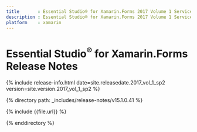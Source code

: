 ```yaml
---
title       : Essential Studio® for Xamarin.Forms 2017 Volume 1 Service Pack 2 Release Notes
description : Essential Studio® for Xamarin.Forms 2017 Volume 1 Service Pack 2 Release Notes
platform    : xamarin
---
```


# Essential Studio<sup>®</sup> for Xamarin.Forms Release Notes

{% include release-info.html date=site.releasedate.2017_vol_1_sp2 version=site.version.2017_vol_1_sp2 %} 

{% directory path: _includes/release-notes/v15.1.0.41 %}

{% include {{file.url}} %}

{% enddirectory %}